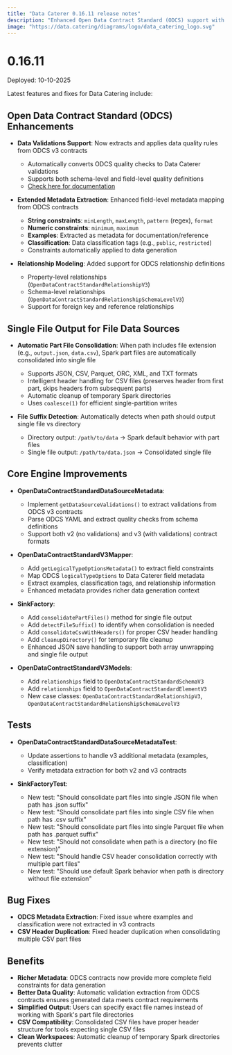 ```yaml
---
title: "Data Caterer 0.16.11 release notes"
description: "Enhanced Open Data Contract Standard (ODCS) support with data validations and constraints, plus single file output consolidation for file data sources."
image: "https://data.catering/diagrams/logo/data_catering_logo.svg"
---
```


# 0.16.11

Deployed: 10-10-2025

Latest features and fixes for Data Catering include:

## Open Data Contract Standard (ODCS) Enhancements

- **Data Validations Support**: Now extracts and applies data quality rules from ODCS v3 contracts
    - Automatically converts ODCS quality checks to Data Caterer validations
    - Supports both schema-level and field-level quality definitions
    - [Check here for documentation](../../docs/guide/data-source/metadata/open-data-contract-standard.md)

- **Extended Metadata Extraction**: Enhanced field-level metadata mapping from ODCS contracts
    - **String constraints**: `minLength`, `maxLength`, `pattern` (regex), `format`
    - **Numeric constraints**: `minimum`, `maximum`
    - **Examples**: Extracted as metadata for documentation/reference
    - **Classification**: Data classification tags (e.g., `public`, `restricted`)
    - Constraints automatically applied to data generation

- **Relationship Modeling**: Added support for ODCS relationship definitions
    - Property-level relationships (`OpenDataContractStandardRelationshipV3`)
    - Schema-level relationships (`OpenDataContractStandardRelationshipSchemaLevelV3`)
    - Support for foreign key and reference relationships

## Single File Output for File Data Sources

- **Automatic Part File Consolidation**: When path includes file extension (e.g., `output.json`, `data.csv`), Spark part files are automatically consolidated into single file
    - Supports JSON, CSV, Parquet, ORC, XML, and TXT formats
    - Intelligent header handling for CSV files (preserves header from first part, skips headers from subsequent parts)
    - Automatic cleanup of temporary Spark directories
    - Uses `coalesce(1)` for efficient single-partition writes

- **File Suffix Detection**: Automatically detects when path should output single file vs directory
    - Directory output: `/path/to/data` → Spark default behavior with part files
    - Single file output: `/path/to/data.json` → Consolidated single file

## Core Engine Improvements

- **OpenDataContractStandardDataSourceMetadata**:
    - Implement `getDataSourceValidations()` to extract validations from ODCS v3 contracts
    - Parse ODCS YAML and extract quality checks from schema definitions
    - Support both v2 (no validations) and v3 (with validations) contract formats

- **OpenDataContractStandardV3Mapper**:
    - Add `getLogicalTypeOptionsMetadata()` to extract field constraints
    - Map ODCS `logicalTypeOptions` to Data Caterer field metadata
    - Extract examples, classification tags, and relationship information
    - Enhanced metadata provides richer data generation context

- **SinkFactory**:
    - Add `consolidatePartFiles()` method for single file output
    - Add `detectFileSuffix()` to identify when consolidation is needed
    - Add `consolidateCsvWithHeaders()` for proper CSV header handling
    - Add `cleanupDirectory()` for temporary file cleanup
    - Enhanced JSON save handling to support both array unwrapping and single file output

- **OpenDataContractStandardV3Models**:
    - Add `relationships` field to `OpenDataContractStandardSchemaV3`
    - Add `relationships` field to `OpenDataContractStandardElementV3`
    - New case classes: `OpenDataContractStandardRelationshipV3`, `OpenDataContractStandardRelationshipSchemaLevelV3`

## Tests

- **OpenDataContractStandardDataSourceMetadataTest**:
    - Update assertions to handle v3 additional metadata (examples, classification)
    - Verify metadata extraction for both v2 and v3 contracts

- **SinkFactoryTest**:
    - New test: "Should consolidate part files into single JSON file when path has .json suffix"
    - New test: "Should consolidate part files into single CSV file when path has .csv suffix"
    - New test: "Should consolidate part files into single Parquet file when path has .parquet suffix"
    - New test: "Should not consolidate when path is a directory (no file extension)"
    - New test: "Should handle CSV header consolidation correctly with multiple part files"
    - New test: "Should use default Spark behavior when path is directory without file extension"

## Bug Fixes

- **ODCS Metadata Extraction**: Fixed issue where examples and classification were not extracted in v3 contracts
- **CSV Header Duplication**: Fixed header duplication when consolidating multiple CSV part files

## Benefits

- **Richer Metadata**: ODCS contracts now provide more complete field constraints for data generation
- **Better Data Quality**: Automatic validation extraction from ODCS contracts ensures generated data meets contract requirements
- **Simplified Output**: Users can specify exact file names instead of working with Spark's part file directories
- **CSV Compatibility**: Consolidated CSV files have proper header structure for tools expecting single CSV files
- **Clean Workspaces**: Automatic cleanup of temporary Spark directories prevents clutter
